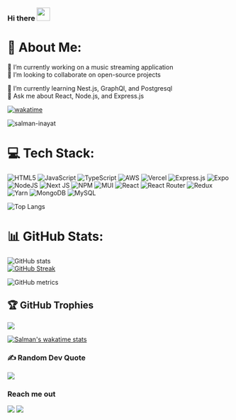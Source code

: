 ### Hi there <img src="https://raw.githubusercontent.com/MartinHeinz/MartinHeinz/master/wave.gif" width="30px"> 

# 💫 About Me:
🔭 I’m currently working on a music streaming application<br>👯 I’m looking to collaborate on open-source projects<br>
<!-- 🤝 I’m looking for help with<br> -->
🌱 I’m currently learning Nest.js, GraphQl, and Postgresql<br>💬 Ask me about React, Node.js, and Express.js

[![wakatime](https://wakatime.com/badge/user/4449c0f7-4e25-4726-a9a9-80253317d52a.svg)](https://wakatime.com/@4449c0f7-4e25-4726-a9a9-80253317d52a)

<p align=""> 
	<img src="https://komarev.com/ghpvc/?username=salman-inayat&label=Profile%20views&color=0e75b6&style=plastic" alt="salman-inayat" /> 
	<a href = "https://commits.top/pakistan.html" target="_blank">
<!-- 		<img src="https://enfsgag3ayy6w9q.m.pipedream.net/&style=plastic" alt="hassan-zafar" target="_blank"/>  -->
	</a>
</p>

# 💻 Tech Stack:

![HTML5](https://img.shields.io/badge/html5-%23E34F26.svg?style=for-the-badge&logo=html5&logoColor=white) ![JavaScript](https://img.shields.io/badge/javascript-%23323330.svg?style=for-the-badge&logo=javascript&logoColor=%23F7DF1E) ![TypeScript](https://img.shields.io/badge/typescript-%23007ACC.svg?style=for-the-badge&logo=typescript&logoColor=white) ![AWS](https://img.shields.io/badge/AWS-%23FF9900.svg?style=for-the-badge&logo=amazon-aws&logoColor=white) ![Vercel](https://img.shields.io/badge/vercel-%23000000.svg?style=for-the-badge&logo=vercel&logoColor=white) ![Express.js](https://img.shields.io/badge/express.js-%23404d59.svg?style=for-the-badge&logo=express&logoColor=%2361DAFB) ![Expo](https://img.shields.io/badge/expo-1C1E24?style=for-the-badge&logo=expo&logoColor=#D04A37) ![NodeJS](https://img.shields.io/badge/node.js-6DA55F?style=for-the-badge&logo=node.js&logoColor=white) ![Next JS](https://img.shields.io/badge/Next-black?style=for-the-badge&logo=next.js&logoColor=white) ![NPM](https://img.shields.io/badge/NPM-%23000000.svg?style=for-the-badge&logo=npm&logoColor=white) ![MUI](https://img.shields.io/badge/MUI-%230081CB.svg?style=for-the-badge&logo=material-ui&logoColor=white) ![React](https://img.shields.io/badge/react-%2320232a.svg?style=for-the-badge&logo=react&logoColor=%2361DAFB) ![React Router](https://img.shields.io/badge/React_Router-CA4245?style=for-the-badge&logo=react-router&logoColor=white) ![Redux](https://img.shields.io/badge/redux-%23593d88.svg?style=for-the-badge&logo=redux&logoColor=white) ![Yarn](https://img.shields.io/badge/yarn-%232C8EBB.svg?style=for-the-badge&logo=yarn&logoColor=white) ![MongoDB](https://img.shields.io/badge/MongoDB-%234ea94b.svg?style=for-the-badge&logo=mongodb&logoColor=white) ![MySQL](https://img.shields.io/badge/mysql-%2300f.svg?style=for-the-badge&logo=mysql&logoColor=white)



![Top Langs](https://github-readme-stats.vercel.app/api/top-langs/?username=Salman-Inayat&theme=tokyonight&layout=compact)



# 📊 GitHub Stats:

![GitHub stats](https://github-readme-stats.vercel.app/api?username=salman-inayat&&show_icons=true&count_private=true&hide_border=true&theme=radical)  
[![GitHub Streak](https://github-readme-streak-stats.herokuapp.com?user=salman-inayat&theme=radical&hide_border=true&date_format=j%20M%5B%20Y%5D)](https://git.io/streak-stats)

![GitHub metrics](https://metrics.lecoq.io/salman-inayat)  




## 🏆 GitHub Trophies

![](https://github-profile-trophy.vercel.app/?username=Salman-Inayat&theme=radical&no-frame=false&no-bg=false&margin-w=4)


[![Salman's wakatime stats](https://github-readme-stats.vercel.app/api/wakatime?username=salman_inayat)](https://github-readme-stats.vercel.app/api/wakatime?username=salman_inayat)

### ✍️ Random Dev Quote

![](https://quotes-github-readme.vercel.app/api?type=horizontal&theme=radical)




### Reach me out 

<p align="left">
<a href="https://linkedin.com/in/salman-inayat/"><img src="https://img.shields.io/badge/-Salman%20Inayat-0077B5?style=flat&logo=Linkedin&logoColor=white"/></a>
<a href="mailto:salmans.inayat@gmail.com"><img src="https://img.shields.io/badge/-salmans.inayat@gmail.com-D14836?style=flat&logo=Gmail&logoColor=white"/></a>
</p>



<!-- Proudly created with GPRM ( https://gprm.itsvg.in ) -->
